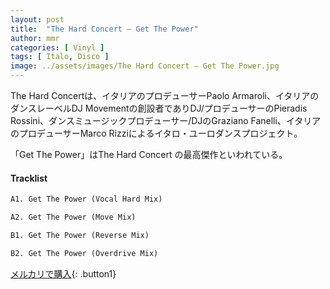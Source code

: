 ```yaml
---
layout: post
title:  "The Hard Concert – Get The Power"
author: mmr
categories: [ Vinyl ]
tags: [ Italo, Disco ]
image: ../assets/images/The Hard Concert – Get The Power.jpg
---
```


The Hard Concertは、イタリアのプロデューサーPaolo Armaroli、イタリアのダンスレーベルDJ Movementの創設者でありDJ/プロデューサーのPieradis Rossini、ダンスミュージックプロデューサー/DJのGraziano Fanelli、イタリアのプロデューサーMarco Rizziによるイタロ・ユーロダンスプロジェクト。

「Get The Power」はThe Hard Concert の最高傑作といわれている。

#### Tracklist
```md
A1. Get The Power (Vocal Hard Mix)

A2. Get The Power (Move Mix)

B1. Get The Power (Reverse Mix)

B2. Get The Power (Overdrive Mix)
```

[メルカリで購入](https://jp.mercari.com/item/m57007567296){: .button1}


